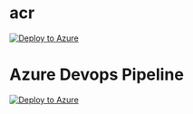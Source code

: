 # acr
[![Deploy to Azure](https://aka.ms/deploytoazurebutton)](https://portal.azure.com/#create/Microsoft.Template/uri/https%3A%2F%2Fraw.githubusercontent.com%2FMateuszSionkowski%2Facr%2Fmain%2Fmirror-acr-arm-template.json)


# Azure Devops Pipeline
[![Deploy to Azure](https://aka.ms/deploytoazurebutton)](https://portal.azure.com/?feature.customportal=false#create/Microsoft.Template/uri/https%3A%2F%2Fraw.githubusercontent.com%2FMateuszSionkowski%2Facr%2Fmain%2Fazure-devops-deploy.json)
